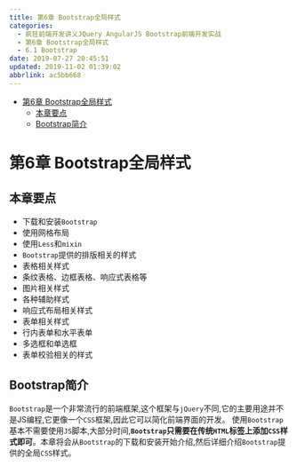 ```yaml
---
title: 第6章 Bootstrap全局样式
categories: 
  - 疯狂前端开发讲义JQuery AngularJS Bootstrap前端开发实战
  - 第6章 Bootstrap全局样式
  - 6.1 Bootstrap
date: 2019-07-27 20:45:51
updated: 2019-11-02 01:39:02
abbrlink: ac5bb668
---
```

- [第6章 Bootstrap全局样式](/ReadingNotes/ac5bb668/#第6章-Bootstrap全局样式)
    - [本章要点](/ReadingNotes/ac5bb668/#本章要点)
    - [Bootstrap简介](/ReadingNotes/ac5bb668/#Bootstrap简介)

<!--more-->
<script src="https://cdn.bootcss.com/jquery/3.4.0/jquery.slim.min.js"></script>
<script>$(document).ready(function () {$(".post-body > ul:nth-child(1)").hide();});</script>

<!--end-->
<!--SSTStart-->
# 第6章 Bootstrap全局样式 #
## 本章要点 ##
- 下载和安装`Bootstrap`
- 使用网格布局
- 使用`Less`和`mixin`
- `Bootstrap`提供的排版相关的样式
- 表格相关样式
- 条纹表格、边框表格、响应式表格等
- 图片相关样式
- 各种辅助样式
- 响应式布局相关样式
- 表单相关样式
- 行内表单和水平表单
- 多选框和单选框
- 表单校验相关的样式

## Bootstrap简介 ##
`Bootstrap`是一个非常流行的前端框架,这个框架与`jQuery`不同,它的主要用途并不是JS编程,它更像一个`CSS`框架,因此它可以简化前端界面的开发。
使用`Bootstrap`基本不需要使用`JS`脚本,大部分时间,**`Bootstrap`只需要在传统`HTML`标签上添加`CSS`样式即可**。本章将会从`Bootstrap`的下载和安装开始介绍,然后详细介绍`Bootstrap`提供的全局`CSS`样式。
<!--SSTStop-->
